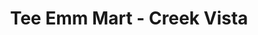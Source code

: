 ---
title: "Tee Emm Mart - Creek Vista"
url: /karachi/tee-emm-mart-creek-vista/
shop: supermarket
---